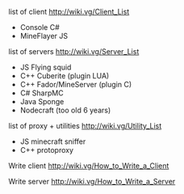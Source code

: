 list of client
http://wiki.vg/Client_List
- Console C#
- MineFlayer JS

list of servers
http://wiki.vg/Server_List
- JS Flying squid
- C++ Cuberite (plugin LUA)
- C++ Fador/MineServer (plugin C)
- C# SharpMC
- Java Sponge
- Nodecraft (too old 6 years)

list of proxy + utilities
http://wiki.vg/Utility_List
- JS minecraft sniffer
- C++ protoproxy

Write client
http://wiki.vg/How_to_Write_a_Client

Write server
http://wiki.vg/How_to_Write_a_Server
